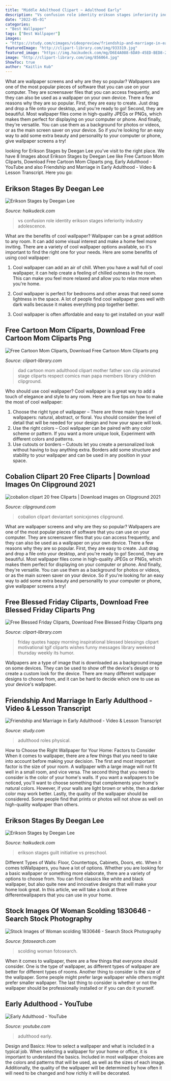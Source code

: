 ```yaml
---
title: "Middle Adulthood Clipart ~ Adulthood Early"
description: "Vs confusion role identity erikson stages inferiority industry adolescence"
date: "2022-05-01"
categories:
- "Best Wallpaper"
tags: ["Best Wallpaper"]
images:
- "https://study.com/cimages/videopreview/friendship-and-marriage-in-early-adulthood_122010.jpg"
featuredImage: "http://clipart-library.com/img/933319.jpg"
featured_image: "https://img.haikudeck.com/mg/D6E4A088-6DA9-45ED-BED8-222A8AE05994.jpg"
image: "http://clipart-library.com/img/856064.jpg"
ShowToc: true
author: "Kaitlin Kub"
---
```



What are wallpaper screens and why are they so popular?
Wallpapers are one of the most popular pieces of software that you can use on your computer. They are screensaver files that you can access frequently, and they can also be used as a wallpaper on your own device. There a few reasons why they are so popular. First, they are easy to create. Just drag and drop a file onto your desktop, and you're ready to go! Second, they are beautiful. Most wallpaper files come in high-quality JPEGs or PNGs, which makes them perfect for displaying on your computer or phone. And finally, they're versatile. You can use them as a background for photos or videos, or as the main screen saver on your device. So if you're looking for an easy way to add some extra beauty and personality to your computer or phone, give wallpaper screens a try!

	

		
looking for Erikson Stages by Deegan Lee you've visit to the right place. We have 8 Images about Erikson Stages by Deegan Lee like Free Cartoon Mom Cliparts, Download Free Cartoon Mom Cliparts png, Early Adulthood - YouTube and also Friendship and Marriage in Early Adulthood - Video &amp; Lesson Transcript. Here you go:
		
    
## Erikson Stages By Deegan Lee

<img loading=lazy src="https://img.haikudeck.com/mg/D6E4A088-6DA9-45ED-BED8-222A8AE05994.jpg" onerror="this.onerror=null;this.src='https://tse3.mm.bing.net/th?id=OIP.fkOl5ZRdGsllqzzsbV5ypQEsDh&amp;pid=15.1';" alt="Erikson Stages by Deegan Lee">

_Source: haikudeck.com_

>vs confusion role identity erikson stages inferiority industry adolescence. 

	

What are the benefits of cool wallpaper?
Wallpaper can be a great addition to any room. It can add some visual interest and make a home feel more inviting. There are a variety of cool wallpaper options available, so it's important to find the right one for your needs. Here are some benefits of using cool wallpaper: 
1. Cool wallpaper can add an air of chill. When you have a wall full of cool wallpaper, it can help create a feeling of chilled outness in the room. This can make you feel more relaxed and allow you to relax more when you're home. 

2. Cool wallpaper is perfect for bedrooms and other areas that need some lightness in the space. A lot of people find cool wallpaper goes well with dark walls because it makes everything pop together better. 

3. Cool wallpaper is often affordable and easy to get installed on your wall!

    
## Free Cartoon Mom Cliparts, Download Free Cartoon Mom Cliparts Png

<img loading=lazy src="http://clipart-library.com/img/933319.jpg" onerror="this.onerror=null;this.src='https://tse1.mm.bing.net/th?id=OIP.BoGolBRtljcQvacDUQ7M8AHaGM&amp;pid=15.1';" alt="Free Cartoon Mom Cliparts, Download Free Cartoon Mom Cliparts png">

_Source: clipart-library.com_

>dad cartoon mom adulthood clipart mother father son clip animated stage cliparts respect comics man papa members library children clipground. 

	

Who should use cool wallpaper?
Cool wallpaper is a great way to add a touch of elegance and style to any room. Here are five tips on how to make the most of cool wallpaper: 
1) Choose the right type of wallpaper – There are three main types of wallpapers: natural, abstract, or floral. You should consider the level of detail that will be needed for your design and how your space will look. 
2) Use the right colors – Cool wallpaper can be paired with any color scheme or pattern. If you want a more unique look, Experiment with different colors and patterns. 
3) Use cutouts or borders – Cutouts let you create a personalized look without having to buy anything extra. Borders add some structure and stability to your wallpaper and can be used in any position in your space.

    
## Cobalion Clipart 20 Free Cliparts | Download Images On Clipground 2021

<img loading=lazy src="https://clipground.com/images/cobalion-clipart-8.jpg" onerror="this.onerror=null;this.src='https://tse4.mm.bing.net/th?id=OIP.brRSulmabhMNDcychi-_ogHaKI&amp;pid=15.1';" alt="cobalion clipart 20 free Cliparts | Download images on Clipground 2021">

_Source: clipground.com_

>cobalion clipart deviantart sonicxjones clipground. 

	

What are wallpaper screens and why are they so popular?
Wallpapers are one of the most popular pieces of software that you can use on your computer. They are screensaver files that you can access frequently, and they can also be used as a wallpaper on your own device. There a few reasons why they are so popular. First, they are easy to create. Just drag and drop a file onto your desktop, and you're ready to go! Second, they are beautiful. Most wallpaper files come in high-quality JPEGs or PNGs, which makes them perfect for displaying on your computer or phone. And finally, they're versatile. You can use them as a background for photos or videos, or as the main screen saver on your device. So if you're looking for an easy way to add some extra beauty and personality to your computer or phone, give wallpaper screens a try!

    
## Free Blessed Friday Cliparts, Download Free Blessed Friday Cliparts Png

<img loading=lazy src="http://clipart-library.com/img/856064.jpg" onerror="this.onerror=null;this.src='https://tse1.mm.bing.net/th?id=OIP.p_hYNSQjxQeV_vUDKY757wHaHa&amp;pid=15.1';" alt="Free Blessed Friday Cliparts, Download Free Blessed Friday Cliparts png">

_Source: clipart-library.com_

>friday quotes happy morning inspirational blessed blessings clipart motivational tgif cliparts wishes funny messages library weekend thursday weekly its humor. 

	

Wallpapers are a type of image that is downloaded as a background image on some devices. They can be used to show off the device's design or to create a custom look for the device. There are many different wallpaper designs to choose from, and it can be hard to decide which one to use as your device's wallpaper.

    
## Friendship And Marriage In Early Adulthood - Video &amp; Lesson Transcript

<img loading=lazy src="https://study.com/cimages/videopreview/friendship-and-marriage-in-early-adulthood_122010.jpg" onerror="this.onerror=null;this.src='https://tse1.mm.bing.net/th?id=OIP.h7FJ0eMArxo9H-N_NFbSUQHaEK&amp;pid=15.1';" alt="Friendship and Marriage in Early Adulthood - Video &amp; Lesson Transcript">

_Source: study.com_

>adulthood roles physical. 

	

How to Choose the Right Wallpaper for Your Home: Factors to Consider
When it comes to wallpaper, there are a few things that you need to take into account before making your decision. The first and most important factor is the size of your room. A wallpaper with a large image will not fit well in a small room, and vice versa. 
The second thing that you need to consider is the color of your home's walls. If you want a wallpapers to be noticed, you'll want to choose something that complements your home's natural colors. However, if your walls are light brown or white, then a darker color may work better. 
Lastly, the quality of the wallpaper should be considered. Some people find that prints or photos will not show as well on high-quality wallpaper than others.

    
## Erikson Stages By Deegan Lee

<img loading=lazy src="https://img.haikudeck.com/mg/445D3AA7-B374-4214-ABC6-AEFAA0283CA2.jpg" onerror="this.onerror=null;this.src='https://tse4.mm.bing.net/th?id=OIP.Q6yPTaUdiINPAiJvZQggpQEsDh&amp;pid=15.1';" alt="Erikson Stages by Deegan Lee">

_Source: haikudeck.com_

>erikson stages guilt initiative vs preschool. 

	

Different Types of Walls: Floor, Countertops, Cabinets, Doors, etc.
When it comes toWallpapers, you have a lot of options. Whether you are looking for a basic wallpaper or something more elaborate, there are a variety of options to choose from. You can find classics like white and black wallpaper, but also quite new and innovative designs that will make your home look great. In this article, we will take a look at three differentwallpapers that you can use in your home.

    
## Stock Images Of Woman Scolding 1830646 - Search Stock Photography

<img loading=lazy src="http://fscomps.fotosearch.com/compc/DSN/DSN026/1830646.jpg" onerror="this.onerror=null;this.src='https://tse4.mm.bing.net/th?id=OIP.RXKDYt6MPaGkXFcqXvAPLwAAAA&amp;pid=15.1';" alt="Stock Images of Woman scolding 1830646 - Search Stock Photography">

_Source: fotosearch.com_

>scolding woman fotosearch. 

	

When it comes to wallpaper, there are a few things that everyone should consider. One is the type of wallpaper, as different types of wallpaper are better for different types of rooms. Another thing to consider is the size of the wallpaper. Some people might prefer large wallpaper while others might prefer smaller wallpaper. The last thing to consider is whether or not the wallpaper should be professionally installed or if you can do it yourself.

    
## Early Adulthood - YouTube

<img loading=lazy src="https://i.ytimg.com/vi/N5OyiJm5m4s/hqdefault.jpg" onerror="this.onerror=null;this.src='https://tse4.mm.bing.net/th?id=OIP.nt2-pm8AMi70wUpHVQEjzwHaFj&amp;pid=15.1';" alt="Early Adulthood - YouTube">

_Source: youtube.com_

>adulthood early. 

	

Design and Basics: How to select a wallpaper and what is included in a typical job.
When selecting a wallpaper for your home or office, it is important to understand the basics. Included in most wallpaper choices are the colors and patterns that will be used, as well as the sizes of each image. Additionally, the quality of the wallpaper will be determined by how often it will need to be changed and how richly it will be decorated.

